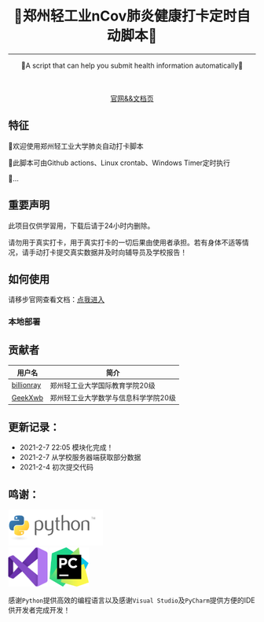 <!-- div align=center><img style="width: 60%;" src="./images/title.png"></div>-->
<h1 align="center">🎉郑州轻工业nCov肺炎健康打卡定时自动脚本🎉</h1>
<hr />
<p align="center">🍺A script that can help you submit health information automatically🍺</p>
<div align="center">
<img src="https://img.shields.io/badge/Python-3.7-brightgreen" alt="">
<img src="https://img.shields.io/badge/Chrome-v88-green" alt="">
<a target="_blank" href="https://daka.xwwwb.com"><img src="https://img.shields.io/badge/Docs-latest-blueviolet" alt=""></a>
</div>
<br />
<div align="center"><a target="_blank" href="https://daka.xwwwb.com">官网&&文档页</a></div>
<h2>特征</h2>
<p>👏欢迎使用郑州轻工业大学肺炎自动打卡脚本</p>
<p>🎨此脚本可由Github actions、Linux crontab、Windows Timer定时执行</p>
<p>🍔...</p>

<h2>重要声明</h2>
此项目仅供学習用，下载后请于24小时内删除。

请勿用于真实打卡，用于真实打卡的一切后果由使用者承担。若有身体不适等情况，请手动打卡提交真实数据并及时向辅导员及学校报告！
<h2>如何使用</h2>
请移步官网查看文档：<a target="_blank" href="https://daka.xwwwb.com">点我进入</a>
<h3>本地部署</h3>
<h2>贡献者</h2>

| 用户名  | 简介 |
| - | - |
| [billionray](https://github.com/billionray) | 郑州轻工业大学国际教育学院20级 |
| [GeekXwb](https://github.com/GeekXwb) | 郑州轻工业大学数学与信息科学学院20级  |

<h2>更新记录：</h2>
<ul>
<li>2021-2-7 22:05 模块化完成！</li>
<li>2021-2-7 从学校服务器端获取部分数据</li>
<li>2021-2-4 初次提交代码</li>
</ul>
<h2>鸣谢：</h2>
<a href="https://www.python.org/"><img src="./images/python.png" alt="" height="74px"></a><br />
<a href="https://visualstudio.microsoft.com/zh-hans/vs/"><img src="./images/vs.png" alt="" height="80px"></a>
<a href="https://www.jetbrains.com/zh-cn/pycharm/"><img src="./images/icon-pycharm.png" alt="" height="80px"></a><br />

感谢`Python`提供高效的编程语言以及感谢`Visual Studio`及`PyCharm`提供方便的IDE供开发者完成开发！
